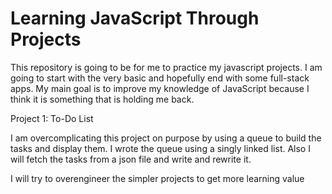# Learning JavaScript Through Projects

This repository is going to be for me to practice my javascript projects. I am going to start with the very basic and hopefully end with some full-stack apps. My main goal is to improve my knowledge of JavaScript because I think it is something that is holding me back.

Project 1: To-Do List

I am overcomplicating this project on purpose by using a queue to build the tasks and display them. I wrote the queue using a singly linked list. Also I will fetch the tasks from a json file and write and rewrite it.

I will try to overengineer the simpler projects to get more learning value